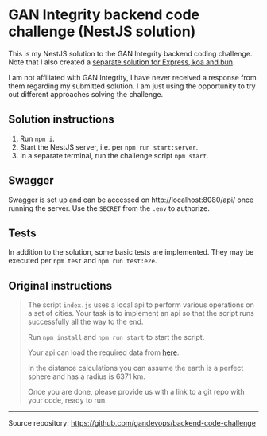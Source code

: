 # GAN Integrity backend code challenge (NestJS solution)

This is my NestJS solution to the GAN Integrity backend coding challenge. Note that I also created a [separate solution for Express, koa and bun](https://github.com/Snater/backend-code-challenge).

I am not affiliated with GAN Integrity, I have never received a response from them regarding my submitted solution. I am just using the opportunity to try out different approaches solving the challenge.

## Solution instructions

1. Run `npm i`.
2. Start the NestJS server, i.e. per `npm run start:server`.
3. In a separate terminal, run the challenge script `npm start`.

## Swagger

Swagger is set up and can be accessed on http://localhost:8080/api/ once running the server. Use the `SECRET` from the `.env` to authorize.

## Tests

In addition to the solution, some basic tests are implemented. They may be executed per `npm test` and `npm run test:e2e`.

## Original instructions

>
>The script `index.js` uses a local api to perform various operations on a set of cities. Your task is to implement an api so that the script runs successfully all the way to the end.
>
>Run `npm install` and `npm run start` to start the script.
>
>Your api can load the required data from [here](addresses.json).
>
>In the distance calculations you can assume the earth is a perfect sphere and has a radius is 6371 km.
>
>Once you are done, please provide us with a link to a git repo with your code, ready to run.

---

Source repository: https://github.com/gandevops/backend-code-challenge
